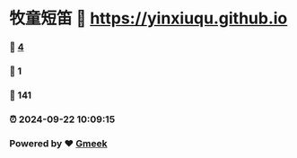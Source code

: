 # 牧童短笛 :link: https://yinxiuqu.github.io 
### :page_facing_up: [4](https://yinxiuqu.github.io/tag.html) 
### :speech_balloon: 1 
### :hibiscus: 141 
### :alarm_clock: 2024-09-22 10:09:15 
### Powered by :heart: [Gmeek](https://github.com/Meekdai/Gmeek)
